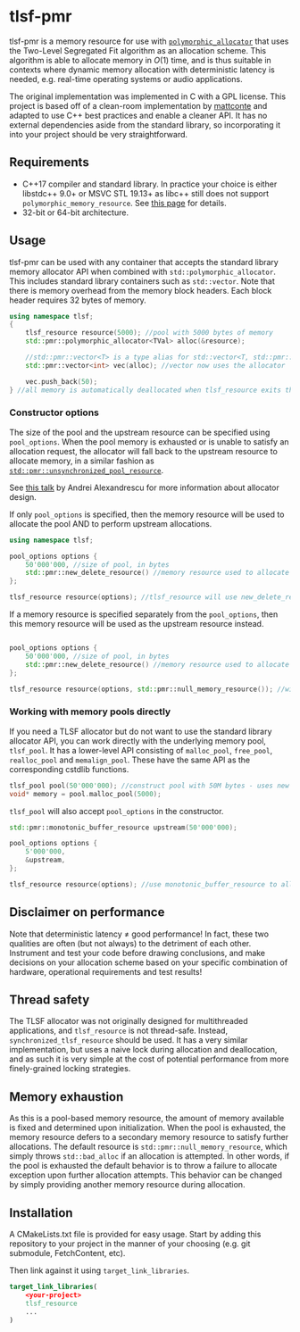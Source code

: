 # tlsf-pmr

tlsf-pmr is a memory resource for use with [`polymorphic_allocator`](https://en.cppreference.com/w/cpp/memory/polymorphic_allocator) that uses the Two-Level Segregated Fit algorithm as an allocation scheme. This algorithm is able to allocate memory in $O(1)$ time, and is thus suitable in contexts where dynamic memory allocation with deterministic latency is needed, e.g. real-time operating systems or audio applications.

The original implementation was implemented in C with a GPL license. This project is based off of a clean-room implementation by [mattconte](https://github.com/mattconte/tlsf) and adapted to use C++ best practices and enable a cleaner API. It has no external dependencies aside from the standard library, so incorporating it into your project should be very straightforward.

## Requirements
- C++17 compiler and standard library. In practice your choice is either libstdc++ 9.0+ or MSVC STL 19.13+ as libc++ still does not support `polymorphic_memory_resource`. See [this page](https://en.cppreference.com/w/cpp/compiler_support) for details.
- 32-bit or 64-bit architecture.

## Usage
tlsf-pmr can be used with any container that accepts the standard library memory allocator API when combined with `std::polymorphic_allocator`. This includes standard library containers such as `std::vector`. Note that there is memory overhead from the memory block headers. Each block header requires 32 bytes of memory. 

```cpp
using namespace tlsf;
{
    tlsf_resource resource(5000); //pool with 5000 bytes of memory
    std::pmr::polymorphic_allocator<TVal> alloc(&resource);

    //std::pmr::vector<T> is a type alias for std::vector<T, std::pmr::polymorphic_allocator<T>>
    std::pmr::vector<int> vec(alloc); //vector now uses the allocator

    vec.push_back(50);
} //all memory is automatically deallocated when tlsf_resource exits the scope.
```
### Constructor options
The size of the pool and the upstream resource can be specified using `pool_options`. When the pool memory is exhausted or is unable to satisfy an allocation request, the allocator will fall back to the upstream resource to allocate memory, in a similar fashion as [`std::pmr::unsynchronized_pool_resource`](https://en.cppreference.com/w/cpp/memory/unsynchronized_pool_resource). 

See [this talk](https://youtu.be/LIb3L4vKZ7U) by Andrei Alexandrescu for more information about allocator design. 

If only `pool_options` is specified, then the memory resource will be used to allocate the pool AND to perform upstream allocations.
```cpp
using namespace tlsf;

pool_options options {
    50'000'000, //size of pool, in bytes
    std::pmr::new_delete_resource() //memory resource used to allocate the pool
};

tlsf_resource resource(options); //tlsf_resource will use new_delete_resource to allocate pool and as upstream resource
```

If a memory resource is specified separately from the `pool_options`, then this memory resource will be used as the upstream resource instead. 

```cpp

pool_options options {
    50'000'000, //size of pool, in bytes
    std::pmr::new_delete_resource() //memory resource used to allocate the pool
};

tlsf_resource resource(options, std::pmr::null_memory_resource()); //will throw std::bad_alloc when memory pool is exhausted 
```

### Working with memory pools directly
If you need a TLSF allocator but do not want to use the standard library allocator API, you can work directly with the underlying memory pool, `tlsf_pool`. It has a lower-level API consisting of `malloc_pool`, `free_pool`, `realloc_pool` and `memalign_pool`. These have the same API as the corresponding cstdlib functions.

```cpp
tlsf_pool pool(50'000'000); //construct pool with 50M bytes - uses new and delete by default
void* memory = pool.malloc_pool(5000);

```
`tlsf_pool` will also accept `pool_options` in the constructor. 
```cpp
std::pmr::monotonic_buffer_resource upstream(50'000'000); 

pool_options options {
    5'000'000,
    &upstream,
};

tlsf_resource resource(options); //use monotonic_buffer_resource to allocate pool
```

## Disclaimer on performance
Note that deterministic latency $\neq$ good performance! In fact, these two qualities are often (but not always) to the detriment of each other. Instrument and test your code before drawing conclusions, and make decisions on your allocation scheme based on your specific combination of hardware, operational requirements and test results!

## Thread safety
The TLSF allocator was not originally designed for multithreaded applications, and `tlsf_resource` is not thread-safe. Instead, `synchronized_tlsf_resource` should be used. It has a very similar implementation, but uses a naive lock during allocation and deallocation, and as such it is very simple at the cost of potential performance from more finely-grained locking strategies. 

## Memory exhaustion
As this is a pool-based memory resource, the amount of memory available is fixed and determined upon initialization. When the pool is exhausted, the memory resource defers to a secondary memory resource to satisfy further allocations. The default resource is `std::pmr::null_memory_resource`, which simply throws `std::bad_alloc` if an allocation is attempted. In other words, if the pool is exhausted the default behavior is to throw a failure to allocate exception upon further allocation attempts. This behavior can be changed by simply providing another memory resource during allocation. 

## Installation
A CMakeLists.txt file is provided for easy usage. Start by adding this repository to your project in the manner of your choosing (e.g. git submodule, FetchContent, etc).

Then link against it using `target_link_libraries`. 
```cmake
target_link_libraries(
    <your-project>
    tlsf_resource
    ...
)
```
